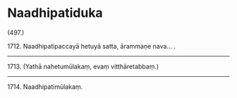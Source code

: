 

# Naadhipatiduka





(497.)

1712\. Naadhipatipaccayā hetuyā satta, ārammaṇe nava… .

---

1713\. (Yathā nahetumūlakaṃ, evaṃ vitthāretabbaṃ.)



---

1714\. Naadhipatimūlakaṃ.





